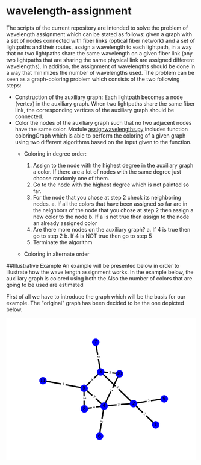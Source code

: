 # wavelength-assignment
The scripts of the current repository are intended to solve the problem of wavelength assignment which can be stated as follows: given a graph with a set of nodes connected with fiber links (optical fiber network) and a set of lightpaths and their routes, assign a wavelength to each lightpath, in a way that no two lightpaths share the same wavelength on a given fiber link (any two lightpaths that are sharing the same physical link are assigned different wavelengths). In addition, the assignment of wavelengths should be done in a way that minimizes the number of wavelengths used. The problem can be seen as a graph-coloring problem which consists of the two following steps:
 
* Construction of the auxiliary graph: Each lightpath becomes a node (vertex) in the auxiliary graph. When two lightpaths share the same fiber link, the corresponding vertices of the auxiliary graph should be connected. 
* Color the nodes of the auxiliary graph such that no two adjacent nodes have the same color. Module [assignwavelengths.py](https://github.com/g-ser/wavelength-assignment/blob/master/assignwavelengths.py) includes function coloringGraph which is able to perform the coloring of a given graph using two different algorithms based on the input given to the function. 
  * Coloring in degree order:
     1. Assign to the node with the highest degree in the auxiliary graph a color. If there are a lot of nodes with the same degree just choose randomly one of them.
     2. Go to the node with the highest degree which is not painted so far. 
     3. For the node that you chose at step 2 check its neighboring nodes. 
       a. If all the colors that have been assigned so far are in the neighbors of the node that you chose at step 2 then assign a new color to the node
       b. If a is not true then assign to the node an already assigned color
     4. Are there more nodes on the auxiliary graph?
       a. If 4 is true then go to step 2
       b. If 4 is NOT true then go to step 5
     5. Terminate the algorithm 

  * Coloring in alternate order


##Illustrative Example
An example will be presented below in order to illustrate how the wave length assignment works. In the example below, the auxiliary graph is colored using both the Also the number of colors that are going to be used are estimated 


First of all we have to introduce the graph which will be the basis for our example. The "original" graph has been decided to be the one depicted below. 

![alt tag](https://raw.githubusercontent.com/g-ser/wavelength-assignment/master/pictures/givengraph.png)